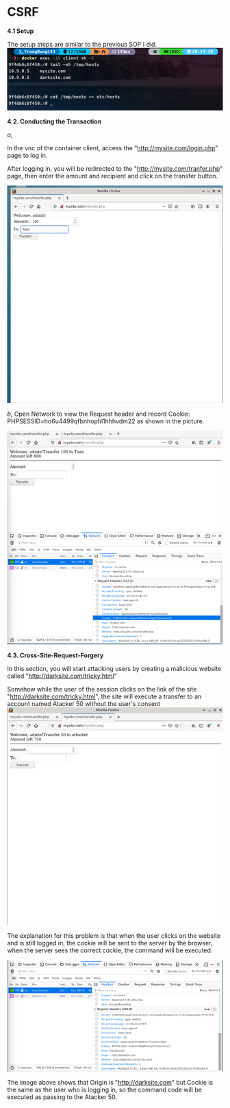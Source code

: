 # CSRF
**4.1 Setup**

The setup steps are similar to the previous SOP I did.
![](images/Screenshot%202024-10-20%20142032.png)

**4.2. Conducting the Transaction**

*a,* 

In the vnc of the container client, access the "http://mysite.com/login.php" page to log in.


After logging in, you will be redirected to the "http://mysite.com/tranfer.php" page, then enter the amount and recipient and click on the transfer button.

![](images/Screenshot%202024-10-20%20142232.png)

*b,* Open Network to view the Request header and record Cookie: PHPSESSID=ho6u4499qfbnhophl1hhhvdm22 as shown in the picture.

![](images/Screenshot%202024-10-20%20144110.png)

**4.3. Cross-Site-Request-Forgery**

In this section, you will start attacking users by creating a malicious website called "http://darksite.com/tricky.html"

Somehow while the user of the session clicks on the link of the site "http://darksite.com/tricky.html", the site will execute a transfer to an account named Atacker 50 without the user's consent
![](images/Screenshot%202024-10-20%20144117.png)

The explanation for this problem is that when the user clicks on the website and is still logged in, the cockie will be sent to the server by the browser, when the server sees the correct cockie, the command will be executed.

![](images/Screenshot%202024-10-20%20144138.png)

The image above shows that Origin is "http://darksite.com" but Cockie is the same as the user who is logging in, so the command code will be executed as passing to the Atacker 50.

